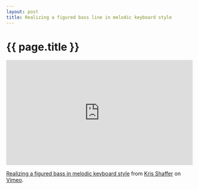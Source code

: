 ```yaml
---
layout: post
title: Realizing a figured bass line in melodic keyboard style
---
```


{{ page.title }}
================

<iframe src="http://player.vimeo.com/video/60863823" width="500" height="281" frameborder="0" webkitAllowFullScreen mozallowfullscreen allowFullScreen></iframe> <p><a href="http://vimeo.com/60863823">Realizing a figured bass in melodic keyboard style</a> from <a href="http://vimeo.com/user11692346">Kris Shaffer</a> on <a href="http://vimeo.com">Vimeo</a>.</p>